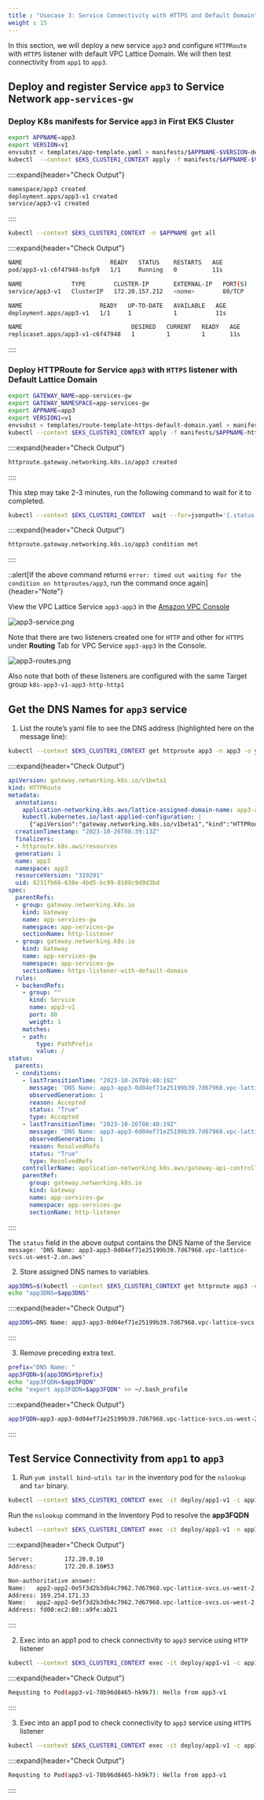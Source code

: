 ```yaml
---
title : "Usecase 3: Service Connectivity with HTTPS and Default Domain"
weight : 15
---
```


In this section, we will deploy a new service `app3` and configure `HTTPRoute` with `HTTPS` listener with default VPC Lattice Domain. We will then test connectivity from `app1` to `app3`.


## Deploy and register Service `app3` to Service Network `app-services-gw`

### Deploy K8s manifests for Service `app3` in First EKS Cluster

```bash
export APPNAME=app3
export VERSION=v1
envsubst < templates/app-template.yaml > manifests/$APPNAME-$VERSION-deploy.yaml
kubectl  --context $EKS_CLUSTER1_CONTEXT apply -f manifests/$APPNAME-$VERSION-deploy.yaml
```

::::expand{header="Check Output"}
```bash
namespace/app3 created
deployment.apps/app3-v1 created
service/app3-v1 created
```
::::


```bash
kubectl --context $EKS_CLUSTER1_CONTEXT -n $APPNAME get all
```

::::expand{header="Check Output"}
```bash
NAME                         READY   STATUS    RESTARTS   AGE
pod/app3-v1-c6f47948-bsfp9   1/1     Running   0          11s

NAME              TYPE        CLUSTER-IP       EXTERNAL-IP   PORT(S)   AGE
service/app3-v1   ClusterIP   172.20.157.212   <none>        80/TCP    3h44m

NAME                      READY   UP-TO-DATE   AVAILABLE   AGE
deployment.apps/app3-v1   1/1     1            1           11s

NAME                               DESIRED   CURRENT   READY   AGE
replicaset.apps/app3-v1-c6f47948   1         1         1       11s
```
::::

### Deploy HTTPRoute for Service `app3` with `HTTPS` listener with Default Lattice Domain

```bash
export GATEWAY_NAME=app-services-gw
export GATEWAY_NAMESPACE=app-services-gw
export APPNAME=app3
export VERSION1=v1
envsubst < templates/route-template-https-default-domain.yaml > manifests/$APPNAME-https-default-domain.yaml
kubectl --context $EKS_CLUSTER1_CONTEXT apply -f manifests/$APPNAME-https-default-domain.yaml
```

::::expand{header="Check Output"}
```bash
httproute.gateway.networking.k8s.io/app3 created
```
::::

This step may take 2-3 minutes, run the following command to wait for it to completed.

```bash
kubectl --context $EKS_CLUSTER1_CONTEXT  wait --for=jsonpath='{.status.parents[-1:].conditions[-1:].reason}'=ResolvedRefs httproute/$APPNAME -n $APPNAME
```

::::expand{header="Check Output"}
```bash
httproute.gateway.networking.k8s.io/app3 condition met
```
::::

::alert[If the above command returns `error: timed out waiting for the condition on httproutes/app3`, run the command once again]{header="Note"}

View the VPC Lattice Service `app3-app3` in the [Amazon VPC Console](https://us-west-2.console.aws.amazon.com/vpc/home?region=us-west-2#Services:)

![app3-service.png](/static/images/6-network-security/2-vpc-lattice-service-access/app3-service.png)


Note that there are two listeners created one for `HTTP` and other for `HTTPS` under **Routing** Tab for VPC Service `app3-app3` in the Console.

![app3-routes.png](/static/images/6-network-security/2-vpc-lattice-service-access/app3-routes.png)

Also note that both of these listeners are configured with the same Target group `k8s-app3-v1-app3-http-http1`

## Get the DNS Names for `app3` service

1. List the route’s yaml file to see the DNS address (highlighted here on the message line): 

```bash
kubectl --context $EKS_CLUSTER1_CONTEXT get httproute app3 -n app3 -o yaml
```

::::expand{header="Check Output"}
```yaml
apiVersion: gateway.networking.k8s.io/v1beta1
kind: HTTPRoute
metadata:
  annotations:
    application-networking.k8s.aws/lattice-assigned-domain-name: app3-app3-0d04ef71e25199b39.7d67968.vpc-lattice-svcs.us-west-2.on.aws
    kubectl.kubernetes.io/last-applied-configuration: |
      {"apiVersion":"gateway.networking.k8s.io/v1beta1","kind":"HTTPRoute","metadata":{"annotations":{},"name":"app3","namespace":"app3"},"spec":{"parentRefs":[{"kind":"Gateway","name":"app-services-gw","namespace":"app-services-gw","sectionName":"http-listener"},{"kind":"Gateway","name":"app-services-gw","namespace":"app-services-gw","sectionName":"https-listener-with-default-domain"}],"rules":[{"backendRefs":[{"kind":"Service","name":"app3-v1","port":80}],"matches":[{"path":{"type":"PathPrefix","value":"/"}}]}]}}
  creationTimestamp: "2023-10-26T08:39:13Z"
  finalizers:
  - httproute.k8s.aws/resources
  generation: 1
  name: app3
  namespace: app3
  resourceVersion: "319291"
  uid: 8231fb66-638e-4bd5-bc99-8108c9d9d3bd
spec:
  parentRefs:
  - group: gateway.networking.k8s.io
    kind: Gateway
    name: app-services-gw
    namespace: app-services-gw
    sectionName: http-listener
  - group: gateway.networking.k8s.io
    kind: Gateway
    name: app-services-gw
    namespace: app-services-gw
    sectionName: https-listener-with-default-domain
  rules:
  - backendRefs:
    - group: ""
      kind: Service
      name: app3-v1
      port: 80
      weight: 1
    matches:
    - path:
        type: PathPrefix
        value: /
status:
  parents:
  - conditions:
    - lastTransitionTime: "2023-10-26T08:40:19Z"
      message: 'DNS Name: app3-app3-0d04ef71e25199b39.7d67968.vpc-lattice-svcs.us-west-2.on.aws'
      observedGeneration: 1
      reason: Accepted
      status: "True"
      type: Accepted
    - lastTransitionTime: "2023-10-26T08:40:19Z"
      message: 'DNS Name: app3-app3-0d04ef71e25199b39.7d67968.vpc-lattice-svcs.us-west-2.on.aws'
      observedGeneration: 1
      reason: ResolvedRefs
      status: "True"
      type: ResolvedRefs
    controllerName: application-networking.k8s.aws/gateway-api-controller
    parentRef:
      group: gateway.networking.k8s.io
      kind: Gateway
      name: app-services-gw
      namespace: app-services-gw
      sectionName: http-listener
```
::::

The `status` field in the above output contains the DNS Name of the Service `message: 'DNS Name: app3-app3-0d04ef71e25199b39.7d67968.vpc-lattice-svcs.us-west-2.on.aws'`

2. Store assigned DNS names to variables.

```bash
app3DNS=$(kubectl --context $EKS_CLUSTER1_CONTEXT get httproute app3 -n app3 -o json | jq -r '.status.parents[].conditions[0].message')
echo "app3DNS=$app3DNS"
```

::::expand{header="Check Output"}
```bash
app3DNS=DNS Name: app3-app3-0d04ef71e25199b39.7d67968.vpc-lattice-svcs.us-west-2.on.aws
```
::::

3. Remove preceding extra text.

```bash
prefix="DNS Name: "
app3FQDN=${app3DNS#$prefix}
echo "app3FQDN=$app3FQDN"
echo "export app3FQDN=$app3FQDN" >> ~/.bash_profile
```

::::expand{header="Check Output"}
```bash
app3FQDN=app3-app3-0d04ef71e25199b39.7d67968.vpc-lattice-svcs.us-west-2.on.aws
```
::::

## Test Service Connectivity from `app1` to `app3` 

1. Run `yum install bind-utils tar` in the inventory pod for the `nslookup` and `tar` binary.

```bash
kubectl --context $EKS_CLUSTER1_CONTEXT exec -it deploy/app1-v1 -c app1-v1 -n app1 -- yum install tar bind-utils -y
```

Run the `nslookup` command in the Inventory Pod to resolve the **app3FQDN**

```bash
kubectl --context $EKS_CLUSTER1_CONTEXT exec -it deploy/app1-v1 -n app1 -- nslookup $app3FQDN
```

::::expand{header="Check Output"}
```bash
Server:         172.20.0.10
Address:        172.20.0.10#53

Non-authoritative answer:
Name:   app2-app2-0e5f3d2b3db4c7962.7d67968.vpc-lattice-svcs.us-west-2.on.aws
Address: 169.254.171.33
Name:   app2-app2-0e5f3d2b3db4c7962.7d67968.vpc-lattice-svcs.us-west-2.on.aws
Address: fd00:ec2:80::a9fe:ab21
```
::::


2. Exec into an app1 pod to check connectivity to `app3` service using `HTTP` listener

```bash
kubectl --context $EKS_CLUSTER1_CONTEXT exec -it deploy/app1-v1 -c app1-v1 -n app1 -- curl $app3FQDN
```

::::expand{header="Check Output"}
```bash
Requsting to Pod(app3-v1-78b96d8465-hk9k7): Hello from app3-v1
```
::::

3. Exec into an app1 pod to check connectivity to `app3` service using `HTTPS` listener

```bash
kubectl --context $EKS_CLUSTER1_CONTEXT exec -it deploy/app1-v1 -c app1-v1 -n app1 -- curl https://$app3FQDN:443
```

::::expand{header="Check Output"}
```bash
Requsting to Pod(app3-v1-78b96d8465-hk9k7): Hello from app3-v1
```
::::
